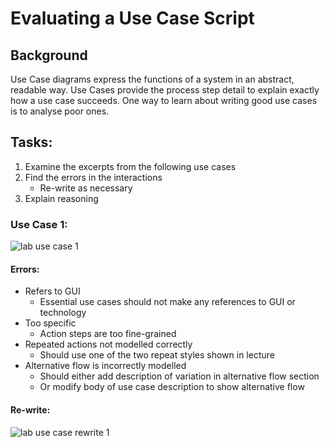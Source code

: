 # Evaluating a Use Case Script

## Background

Use Case diagrams express the functions of a system in an abstract, readable way. Use Cases provide the process step detail to explain exactly how a use case succeeds. One way to learn about writing good use cases is to analyse poor ones.

## Tasks:

1. Examine the excerpts from the following use cases
2. Find the errors in the interactions
	- Re-write as necessary
3. Explain reasoning

### Use Case 1:

![lab use case 1](http://i.imgur.com/XbUbY1z.png)

#### Errors:

- Refers to GUI
	- Essential use cases should not make any references to GUI or technology
- Too specific
	- Action steps are too fine-grained
- Repeated actions not modelled correctly
	- Should use one of the two repeat styles shown in lecture
- Alternative flow is incorrectly modelled
	- Should either add description of variation in alternative flow section
	- Or modify body of use case description to show alternative flow

#### Re-write:

![lab use case rewrite 1](http://i.imgur.com/f76BAHn.png)